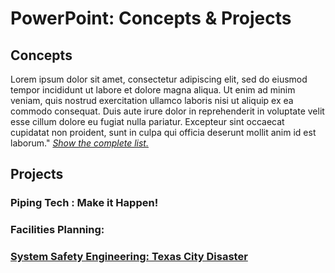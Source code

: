 # PowerPoint: Concepts & Projects

## Concepts
Lorem ipsum dolor sit amet, consectetur adipiscing elit, sed do eiusmod tempor incididunt ut labore et dolore magna aliqua. Ut enim ad minim veniam, quis nostrud exercitation ullamco laboris nisi ut aliquip ex ea commodo consequat. Duis aute irure dolor in reprehenderit in voluptate velit esse cillum dolore eu fugiat nulla pariatur. Excepteur sint occaecat cupidatat non proident, sunt in culpa qui officia deserunt mollit anim id est laborum." [*Show the complete list.*](https://github.com/saitejavanamala/Portfolio/blob/master/PowerPoint/PowerPoint_Concepts_Detail.md)


## Projects

### Piping Tech : Make it Happen!


### Facilities Planning:


### [System Safety Engineering: Texas City Disaster](https://www.youtube.com/watch?v=PepCq_lEEDI&t=68s)


